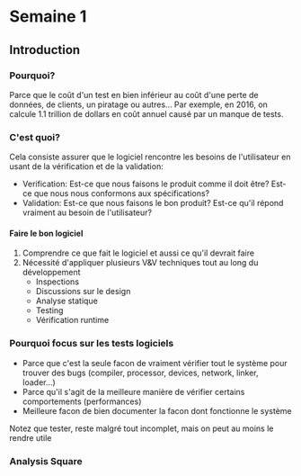 # Semaine 1
## Introduction
### Pourquoi?
Parce que le coût d'un test en bien inférieur au coût d'une perte de données, de clients, un piratage ou autres... Par exemple, en 2016, on calcule 1.1 trillion de dollars en coût annuel causé par un manque de tests. 

### C'est quoi?
Cela consiste assurer que le logiciel rencontre les besoins de l'utilisateur en usant de la vérification et de la validation:
- Verification: Est-ce que nous faisons le produit comme il doit être? Est-ce que nous nous conformons aux spécifications?
- Validation: Est-ce que nous faisons le bon produit? Est-ce qu'il répond vraiment au besoin de l'utilisateur?

#### Faire le bon logiciel
1. Comprendre ce que fait le logiciel et aussi ce qu'il devrait faire
2. Nécessité d'appliquer plusieurs V&V techniques tout au long du développement
    - Inspections
    - Discussions sur le design
    - Analyse statique 
    - Testing
    - Vérification runtime

### Pourquoi focus sur les tests logiciels
- Parce que c'est la seule facon de vraiment vérifier tout le système pour trouver des bugs (compiler, processor, devices, network, linker, loader...)
- Parce qu'il s'agit de la meilleure manière de vérifier certains comportements (performances)
- Meilleure facon de bien documenter la facon dont fonctionne le système

Notez que tester, reste malgré tout incomplet, mais on peut au moins le rendre utile

### Analysis Square
